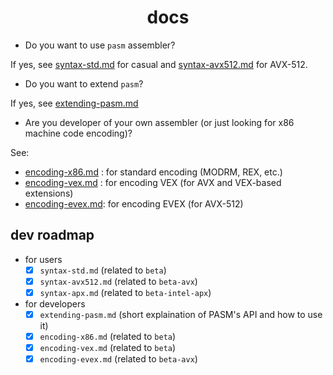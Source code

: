 <div align=center>
    <h1>docs</h1>
</div>

- Do you want to use `pasm` assembler?

If yes, see [syntax-std.md](syntax-std.md) for casual and [syntax-avx512.md](syntax-avx512.md) for AVX-512.

- Do you want to extend `pasm`?

If yes, see [extending-pasm.md](extending-pasm.md)

- Are you developer of your own assembler (or just looking for x86 machine code encoding)?

See:

- [encoding-x86.md](encoding-x86.md) : for standard encoding (MODRM, REX, etc.)
- [encoding-vex.md](encoding-vex.md) : for encoding VEX (for AVX and VEX-based extensions)
- [encoding-evex.md](encoding-evex.md): for encoding EVEX (for AVX-512)

## dev roadmap

- for users
    - [x] `syntax-std.md` (related to `beta`)
    - [x] `syntax-avx512.md` (related to `beta-avx`)
    - [x] `syntax-apx.md` (related to `beta-intel-apx`)
- for developers
    - [x] `extending-pasm.md` (short explaination of PASM's API and how to use it)
    - [x] `encoding-x86.md` (related to `beta`)
    - [x] `encoding-vex.md` (related to `beta`)
    - [x] `encoding-evex.md` (related to `beta-avx`)

